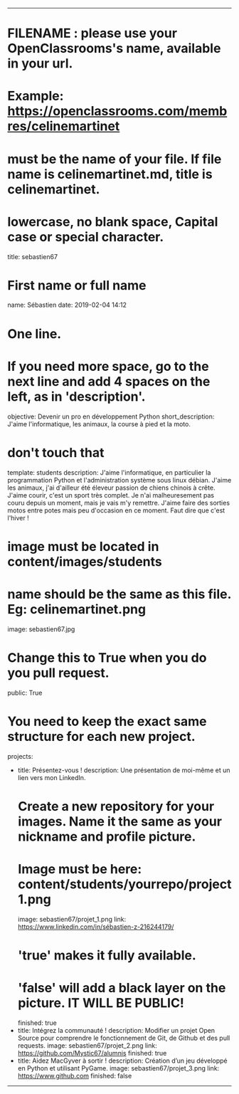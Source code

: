 ---

# FILENAME : please use your OpenClassrooms's name, available in your url.
# Example: https://openclassrooms.com/membres/celinemartinet
# must be the name of your file. If file name is celinemartinet.md, title is celinemartinet.
# lowercase, no blank space, Capital case or special character.
title: sebastien67

# First name or full name
name: Sébastien
date: 2019-02-04 14:12

# One line.
# If you need more space, go to the next line and add 4 spaces on the left, as in 'description'.
objective: Devenir un pro en développement Python
short_description: J'aime l'informatique, les animaux, la course à pied et la moto.

# don't touch that
template: students
description:
    J'aime l'informatique, en particulier la programmation Python et l'administration système sous linux débian. 
    J'aime les animaux, j'ai d'ailleur été éleveur passion de chiens chinois à crête.
    J'aime courir, c'est un sport très complet. Je n'ai malheuresement pas couru depuis un moment, mais je vais m'y remettre.
    J'aime faire des sorties motos entre potes mais peu d'occasion en ce moment. Faut dire que c'est l'hiver !

# image must be located in content/images/students
# name should be the same as this file. Eg: celinemartinet.png
image: sebastien67.jpg

# Change this to True when you do you pull request.
public: True

# You need to keep the exact same structure for each new project.
projects:
  - title: Présentez-vous !
    description: Une présentation de moi-même et un lien vers mon LinkedIn.
    # Create a new repository for your images. Name it the same as your nickname and profile picture.
    # Image must be here: content/students/yourrepo/project1.png
    image: sebastien67/projet_1.png
    link: https://www.linkedin.com/in/sébastien-z-216244179/
    # 'true' makes it fully available.
    # 'false' will add a black layer on the picture. IT WILL BE PUBLIC!
    finished: true
  - title: Intégrez la communauté !
    description: Modifier un projet Open Source pour comprendre le fonctionnement de Git, de Github et des pull requests. 
    image: sebastien67/projet_2.png
    link: https://github.com/Mystic67/alumnis
    finished: true
  - title: Aidez MacGyver à sortir !
    description: Création d’un jeu développé en Python et utilisant PyGame.
    image: sebastien67/projet_3.png
    link: https://www.github.com
    finished: false
---